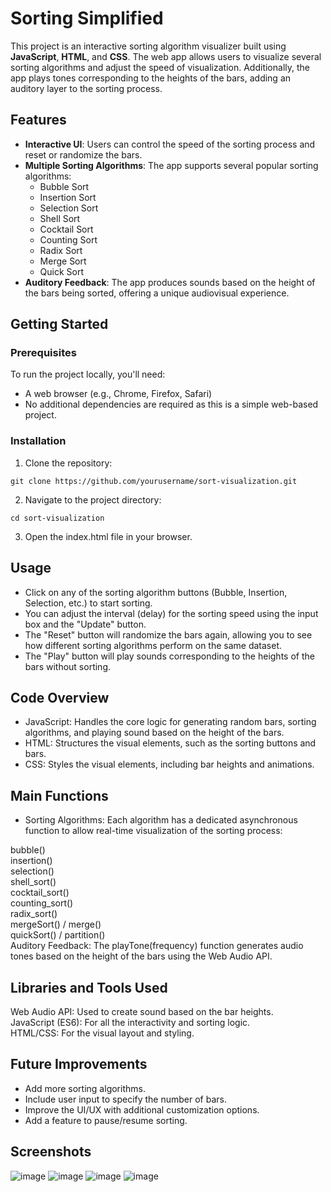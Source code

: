 # Sorting Simplified

This project is an interactive sorting algorithm visualizer built using **JavaScript**, **HTML**, and **CSS**. The web app allows users to visualize several sorting algorithms and adjust the speed of visualization. Additionally, the app plays tones corresponding to the heights of the bars, adding an auditory layer to the sorting process.

## Features

- **Interactive UI**: Users can control the speed of the sorting process and reset or randomize the bars.
- **Multiple Sorting Algorithms**: The app supports several popular sorting algorithms:
  - Bubble Sort
  - Insertion Sort
  - Selection Sort
  - Shell Sort
  - Cocktail Sort
  - Counting Sort
  - Radix Sort
  - Merge Sort
  - Quick Sort
- **Auditory Feedback**: The app produces sounds based on the height of the bars being sorted, offering a unique audiovisual experience.

## Getting Started

### Prerequisites

To run the project locally, you'll need:

- A web browser (e.g., Chrome, Firefox, Safari)
- No additional dependencies are required as this is a simple web-based project.

### Installation

1. Clone the repository:

```
git clone https://github.com/yourusername/sort-visualization.git
```
   
2. Navigate to the project directory:

```
cd sort-visualization
```
3. Open the index.html file in your browser.

## Usage

 - Click on any of the sorting algorithm buttons (Bubble, Insertion, Selection, etc.) to start sorting.
 - You can adjust the interval (delay) for the sorting speed using the input box and the "Update" button.
 - The "Reset" button will randomize the bars again, allowing you to see how different sorting algorithms perform on the same dataset.
 - The "Play" button will play sounds corresponding to the heights of the bars without sorting.

## Code Overview

 - JavaScript: Handles the core logic for generating random bars, sorting algorithms, and playing sound based on the height of the bars.
 - HTML: Structures the visual elements, such as the sorting buttons and bars.
 - CSS: Styles the visual elements, including bar heights and animations.

## Main Functions

 - Sorting Algorithms: Each algorithm has a dedicated asynchronous function to allow real-time visualization of the sorting process:

  bubble()<br>
  insertion()<br>
  selection()<br>
  shell_sort()<br>
  cocktail_sort()<br>
  counting_sort()<br>
  radix_sort()<br>
  mergeSort() / merge()<br>
  quickSort() / partition()<br>
  Auditory Feedback: The playTone(frequency) function generates audio tones based on the height of the bars using the Web Audio API.<br>

## Libraries and Tools Used

Web Audio API: Used to create sound based on the bar heights.<br>
JavaScript (ES6): For all the interactivity and sorting logic.<br>
HTML/CSS: For the visual layout and styling.<br>

## Future Improvements
 - Add more sorting algorithms.
 - Include user input to specify the number of bars.
 - Improve the UI/UX with additional customization options.
 - Add a feature to pause/resume sorting.

## Screenshots

![image](https://github.com/user-attachments/assets/e3cd4375-be86-49b1-8aab-2e80eae63f2d)
![image](https://github.com/user-attachments/assets/547390f4-b6f7-4205-b201-95f92c59792e)
![image](https://github.com/user-attachments/assets/2d328a02-317d-497f-93fb-42101f8a2f9d)
![image](https://github.com/user-attachments/assets/3502ee7b-22e9-4a95-9082-fc19d5dcf4a7)





